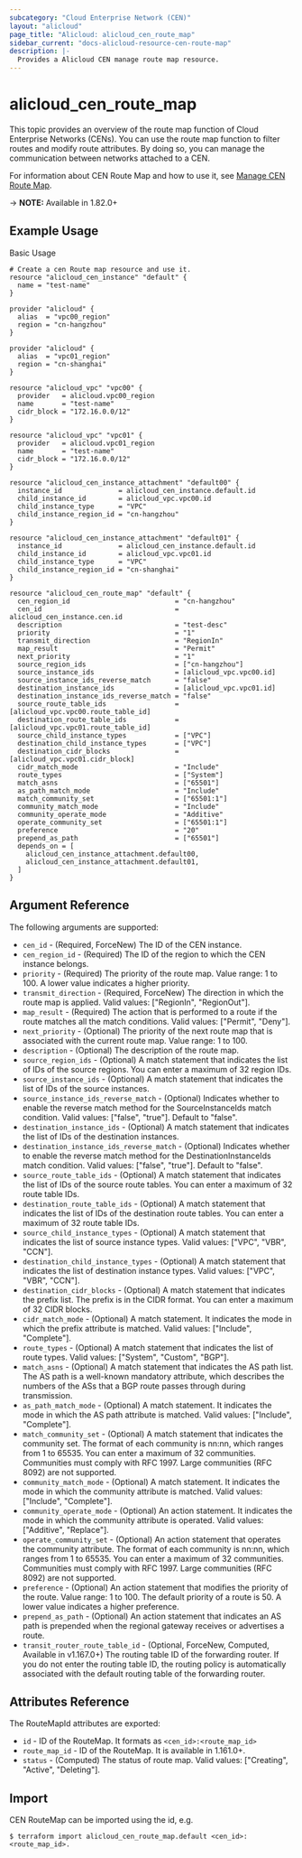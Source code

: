```yaml
---
subcategory: "Cloud Enterprise Network (CEN)"
layout: "alicloud"
page_title: "Alicloud: alicloud_cen_route_map"
sidebar_current: "docs-alicloud-resource-cen-route-map"
description: |-
  Provides a Alicloud CEN manage route map resource.
---
```


# alicloud\_cen_route_map

This topic provides an overview of the route map function of Cloud Enterprise Networks (CENs).
You can use the route map function to filter routes and modify route attributes.
By doing so, you can manage the communication between networks attached to a CEN. 

For information about CEN Route Map and how to use it, see [Manage CEN Route Map](https://www.alibabacloud.com/help/doc-detail/124157.htm).

-> **NOTE:** Available in 1.82.0+

## Example Usage

Basic Usage

```
# Create a cen Route map resource and use it.
resource "alicloud_cen_instance" "default" {
  name = "test-name"
}

provider "alicloud" {
  alias  = "vpc00_region"
  region = "cn-hangzhou"
}

provider "alicloud" {
  alias  = "vpc01_region"
  region = "cn-shanghai"
}

resource "alicloud_vpc" "vpc00" {
  provider   = alicloud.vpc00_region
  name       = "test-name"
  cidr_block = "172.16.0.0/12"
}

resource "alicloud_vpc" "vpc01" {
  provider   = alicloud.vpc01_region
  name       = "test-name"
  cidr_block = "172.16.0.0/12"
}

resource "alicloud_cen_instance_attachment" "default00" {
  instance_id              = alicloud_cen_instance.default.id
  child_instance_id        = alicloud_vpc.vpc00.id
  child_instance_type      = "VPC"
  child_instance_region_id = "cn-hangzhou"
}

resource "alicloud_cen_instance_attachment" "default01" {
  instance_id              = alicloud_cen_instance.default.id
  child_instance_id        = alicloud_vpc.vpc01.id
  child_instance_type      = "VPC"
  child_instance_region_id = "cn-shanghai"
}

resource "alicloud_cen_route_map" "default" {
  cen_region_id                          = "cn-hangzhou"
  cen_id                                 = alicloud_cen_instance.cen.id
  description                            = "test-desc"
  priority                               = "1"
  transmit_direction                     = "RegionIn"
  map_result                             = "Permit"
  next_priority                          = "1"
  source_region_ids                      = ["cn-hangzhou"]
  source_instance_ids                    = [alicloud_vpc.vpc00.id]
  source_instance_ids_reverse_match      = "false"
  destination_instance_ids               = [alicloud_vpc.vpc01.id]
  destination_instance_ids_reverse_match = "false"
  source_route_table_ids                 = [alicloud_vpc.vpc00.route_table_id]
  destination_route_table_ids            = [alicloud_vpc.vpc01.route_table_id]
  source_child_instance_types            = ["VPC"]
  destination_child_instance_types       = ["VPC"]
  destination_cidr_blocks                = [alicloud_vpc.vpc01.cidr_block]
  cidr_match_mode                        = "Include"
  route_types                            = ["System"]
  match_asns                             = ["65501"]
  as_path_match_mode                     = "Include"
  match_community_set                    = ["65501:1"]
  community_match_mode                   = "Include"
  community_operate_mode                 = "Additive"
  operate_community_set                  = ["65501:1"]
  preference                             = "20"
  prepend_as_path                        = ["65501"]
  depends_on = [
    alicloud_cen_instance_attachment.default00,
    alicloud_cen_instance_attachment.default01,
  ]
}
```
## Argument Reference

The following arguments are supported:

* `cen_id` - (Required, ForceNew) The ID of the CEN instance.
* `cen_region_id` - (Required) The ID of the region to which the CEN instance belongs.
* `priority` - (Required) The priority of the route map. Value range: 1 to 100. A lower value indicates a higher priority.
* `transmit_direction` - (Required, ForceNew) The direction in which the route map is applied. Valid values: ["RegionIn", "RegionOut"].
* `map_result` - (Required) The action that is performed to a route if the route matches all the match conditions. Valid values: ["Permit", "Deny"].
* `next_priority` - (Optional) The priority of the next route map that is associated with the current route map. Value range: 1 to 100.
* `description` - (Optional) The description of the route map.
* `source_region_ids` - (Optional) A match statement that indicates the list of IDs of the source regions. You can enter a maximum of 32 region IDs.
* `source_instance_ids` - (Optional) A match statement that indicates the list of IDs of the source instances. 
* `source_instance_ids_reverse_match` - (Optional) Indicates whether to enable the reverse match method for the SourceInstanceIds match condition. Valid values: ["false", "true"]. Default to "false".
* `destination_instance_ids` - (Optional) A match statement that indicates the list of IDs of the destination instances.
* `destination_instance_ids_reverse_match` - (Optional) Indicates whether to enable the reverse match method for the DestinationInstanceIds match condition. Valid values: ["false", "true"]. Default to "false".
* `source_route_table_ids` - (Optional) A match statement that indicates the list of IDs of the source route tables. You can enter a maximum of 32 route table IDs. 
* `destination_route_table_ids` - (Optional) A match statement that indicates the list of IDs of the destination route tables. You can enter a maximum of 32 route table IDs. 
* `source_child_instance_types` - (Optional) A match statement that indicates the list of source instance types. Valid values: ["VPC", "VBR", "CCN"].
* `destination_child_instance_types` - (Optional) A match statement that indicates the list of destination instance types. Valid values: ["VPC", "VBR", "CCN"].
* `destination_cidr_blocks` - (Optional) A match statement that indicates the prefix list. The prefix is in the CIDR format. You can enter a maximum of 32 CIDR blocks. 
* `cidr_match_mode` - (Optional) A match statement. It indicates the mode in which the prefix attribute is matched. Valid values: ["Include", "Complete"].
* `route_types` - (Optional) A match statement that indicates the list of route types. Valid values: ["System", "Custom", "BGP"].
* `match_asns` - (Optional) A match statement that indicates the AS path list. The AS path is a well-known mandatory attribute, which describes the numbers of the ASs that a BGP route passes through during transmission. 
* `as_path_match_mode` - (Optional) A match statement. It indicates the mode in which the AS path attribute is matched. Valid values: ["Include", "Complete"].
* `match_community_set` - (Optional) A match statement that indicates the community set. The format of each community is nn:nn, which ranges from 1 to 65535. You can enter a maximum of 32 communities. Communities must comply with RFC 1997. Large communities (RFC 8092) are not supported. 
* `community_match_mode` - (Optional) A match statement. It indicates the mode in which the community attribute is matched. Valid values: ["Include", "Complete"].
* `community_operate_mode` - (Optional) An action statement. It indicates the mode in which the community attribute is operated. Valid values: ["Additive", "Replace"].
* `operate_community_set` - (Optional) An action statement that operates the community attribute. The format of each community is nn:nn, which ranges from 1 to 65535. You can enter a maximum of 32 communities. Communities must comply with RFC 1997. Large communities (RFC 8092) are not supported. 
* `preference` - (Optional) An action statement that modifies the priority of the route. Value range: 1 to 100. The default priority of a route is 50. A lower value indicates a higher preference. 
* `prepend_as_path` - (Optional) An action statement that indicates an AS path is prepended when the regional gateway receives or advertises a route.
* `transit_router_route_table_id` - (Optional, ForceNew, Computed, Available in v1.167.0+) The routing table ID of the forwarding router. If you do not enter the routing table ID, the routing policy is automatically associated with the default routing table of the forwarding router.

## Attributes Reference

The RouteMapId attributes are exported:

* `id` - ID of the RouteMap. It formats as `<cen_id>:<route_map_id>`
* `route_map_id` - ID of the RouteMap. It is available in 1.161.0+.
* `status` - (Computed) The status of route map. Valid values: ["Creating", "Active", "Deleting"].

## Import

CEN RouteMap can be imported using the id, e.g.

```
$ terraform import alicloud_cen_route_map.default <cen_id>:<route_map_id>.
```

